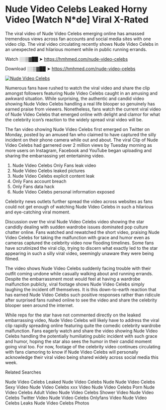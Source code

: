 ﻿# Nude Video Celebs Leaked Horny Video [Watch N*de] Viral X-Rated

The viral video of ﻿Nude Video Celebs emerging online has amassed tremendous views across fan accounts and social media sites with one video clip. The viral video circulating recently shows ﻿Nude Video Celebs in an unexpected and hilarious moment while in public running errands. 

Watch ░░▒▓██ ➤ https://hmhmed.com/nude-video-celebs

Download ░░▒▓██ ➤ https://hmhmed.com/nude-video-celebs

[![Nude Video Celebs](https://i.imgur.com/dJHk4Zq.gif)](https://hmhmed.com/nude-video-celebs)

Numerous fans have rushed to watch the viral video and share the clip amongst followers featuring ﻿Nude Video Celebs caught in an amusing and awkward situation. While surprising, the authentic and candid video showing ﻿Nude Video Celebs handling a real life blooper so genuinely has earned praise from viewers. Nonetheless, fans watch the current viral video of ﻿Nude Video Celebs that emerged online with delight and clamor for what the celebrity icon’s reaction to the widely spread viral video will be.

The fan video showing ﻿Nude Video Celebs first emerged on Twitter on Monday, posted by an amused fan who claimed to have captured the silly incident on their phone camera while out and about. The viral Clip of ﻿Nude Video Celebs had garnered over 2 million views by Tuesday morning as more users on Instagram, Facebook and YouTube began uploading and sharing the embarrassing yet entertaining video. 

1. ﻿Nude Video Celebs Only Fans leak video
2. ﻿Nude Video Celebs leaked pictures
3. ﻿Nude Video Celebs explicit content leak
4. Only Fans account breach
5. Only Fans data hack
6. ﻿Nude Video Celebs personal information exposed

Celebrity news outlets further spread the video across websites as fans could not get enough of watching ﻿Nude Video Celebs in such a hilarious and eye-catching viral moment. 

Discussion over the viral ﻿Nude Video Celebs video showing the star candidly dealing with sudden wardrobe issues dominated pop culture chatter online. Fans watched and rewatched the short video, praising ﻿Nude Video Celebs for taking the malfunction with grace and humor even as cameras captured the celebrity video now flooding timelines. Some fans have scrutinized the viral clip, trying to discern what exactly led to the star appearing in such a silly viral video, seemingly unaware they were being filmed.

The video shows ﻿Nude Video Celebs suddenly facing trouble with their outfit coming undone while casually walking about and running errands. Despite the embarrassment most would feel at having a wardrobe malfunction publicly, viral footage shows ﻿Nude Video Celebs simply laughing the incident off themselves. It is this down-to-earth reaction that has earned ﻿Nude Video Celebs such positive responses rather than ridicule after surprised fans rushed online to see the video and share the celebrity blooper seen around the internet.  

While reps for the star have not commented directly on the leaked embarrassing video, ﻿Nude Video Celebs will likely have to address the viral clip rapidly spreading online featuring quite the comedic celebrity wardrobe malfunction. Fans eagerly watch and share the video showing ﻿Nude Video Celebs handling the potentially humiliating public incident with such grace and humor, hoping the star also sees the humor in their candid moment going viral too. For now, footage of the celebrity video continues circulating with fans clamoring to know if ﻿Nude Video Celebs will personally acknowledge their viral video being shared widely across social media this week.

Related Searches

﻿Nude Video Celebs Leaked
﻿Nude Video Celebs Nude
﻿Nude Video Celebs Sexy Video
﻿Nude Video Celebs xxx Video
﻿Nude Video Celebs Porn
﻿Nude Video Celebs Adult Video
﻿Nude Video Celebs Shower Video
﻿Nude Video Celebs Twitter Video
﻿Nude Video Celebs Onlyfans Video
﻿Nude Video Celebs Leaks
﻿Nude Video Celebs Photos